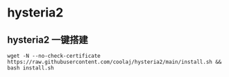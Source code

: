 # hysteria2
## hysteria2 一键搭建

```
wget -N --no-check-certificate https://raw.githubusercontent.com/coolaj/hysteria2/main/install.sh && bash install.sh
```
